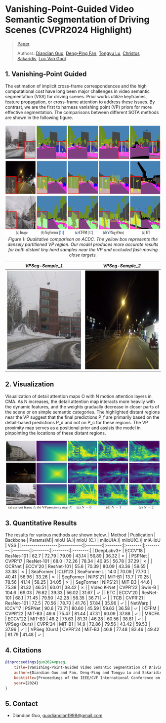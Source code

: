 # Vanishing-Point-Guided Video Semantic Segmentation of Driving Scenes (CVPR2024 Highlight)
> [Paper](https://arxiv.org/pdf/2401.15261.pdf)
> 
> Authors:
> [Diandian Guo](https://scholar.google.com/citations?user=yXycwhIAAAAJ&hl=en), 
> [Deng-Ping Fan](https://dengpingfan.github.io/),
> [Tongyu Lu](https://lucainiaoge.github.io/),
> [Christos Sakaridis](https://people.ee.ethz.ch/~csakarid/), 
> [Luc Van Gool](https://ee.ethz.ch/the-department/faculty/professors/person-detail.OTAyMzM=.TGlzdC80MTEsMTA1ODA0MjU5.html).
>
## 1. Vanishing-Point Guided
The estimation of implicit cross-frame correspondences and the high computational cost have long been major challenges in video semantic segmentation (VSS) for driving scenes. 
Prior works utilize keyframes, feature propagation, or cross-frame attention to address these issues.
By contrast, we are the first to harness vanishing point (VP) priors for more effective segmentation. The comparisons between different SOTA methods are shown in the following figure.
<p align="center">
    <img src="./figs/git_compare.png" width="960" height="360"/> <br />
    <em> 
    Figure 1: Qualitative comparison on ACDC. The yellow box represents the densely partitioned VP region. Our model produces more accurate results for both distant tiny hard samples near the VP and occluded fast-moving close targets.
    </em>
</p>

|            *VPSeg-Sample_1*        |             *VPSeg-Sample_2*        |
| :------------------------------: | :-------------------------------: |
| <img src="./gifs/1.gif" width="460" height="320" alt="gif"/> |  <img src="./gifs/2.gif" width="460" height="320" alt="gif"/> |


## 2. Visualization
Visualization of detail attention maps O with N motion attention layers in CMA. As N increases, the detail attention map interacts more heavily with the dynamic features, and the weights gradually decrease in closer parts of the scene or on simple semantic categories. The highlighted distant regions near the VP suggest that the final predictions P_f are primarily based on the detail-based predictions P_d and not on P_c for these regions. The VP proximity map serves as a positional prior and assists the model in pinpointing the locations of these distant regions.
<p align="center">
    <img src="./figs/git_vis2.png" /> <br />
</p>

## 3. Quantitative Results
The results for various methods are shown below.
| Method           | Publication | Backbone | Params(M)| mIoU (A.)| mIoU (C.) | miIoU(A.)| miIoU(C.)| mIA-IoU  |    VSS   |
|------------------|:-----------:|:--------:|:--------:|:--------:|:---------:|:--------:|:--------:|:--------:|:--------:|
| DeepLabv3+       |   ECCV'18   | ResNet-101  |  62.7   |  72.79  |  79.09  |  43.14  |   56.89  |  36.32  |  &cross; |
| PSPNet           |   CVPR'17   | ResNet-101  |  68.0   |  72.26  |  78.34  |  40.95  |   56.78  |  37.29  |  &cross; |
| OCRNet           |   ECCV'20   | ResNet-101  |  55.6   |  70.39  |  80.09  |  43.36  |   59.55  |  33.38  |  &cross; |
| SeaFormer        |   ICLR'23   | SeaFormer-L |  14.0   |  70.09  |  77.70  |  40.41  |   56.96  |  33.26  |  &cross; |
| SegFormer        |   NIPS'21   |   MiT-B1    |  13.7   |  70.25  |  78.56  |  41.14  |   58.25  |  34.05  |  &cross; |
| SegFormer        |   NIPS'21   |   MiT-B3    |  44.6   |  75.38  |  81.32  |  46.51  |   60.01  |  38.42  |  &cross; |
| Video K-Net      |   CVPR'22   |   Swin-B    |  104.6  |  69.03  |  76.62  |  39.33  |   56.02  |  31.67  |  &check; |
| ETC              |   ECCV'20   | ResNet-101  |  68,1   |  71.45  |  79.50  |  42.28  |   58.35  |  36.71  |  &check; |
| TCB              |   CVPR'21   | ResNet-101  |  72.5   |  70.56  |  78.70  |  41.76  |   57.84  |  35.96  |  &check; |
| NetWarp          |   ICCV'17   |   PSPNet    |  90.6   |  73.71  |  80.60  |  45.59  |   59.63  |  36.58  |  &check; |
| CFFM             |   CVPR'22   |   MiT-B3    |  49.6   |  75.47  |  81.44  |  47.31  |   60.09  |  37.88  |  &check; |
| MRCFA            |   ECCV'22   |   MiT-B3    |  48.2   |  75.63  |  81.31  |  46.28  |   60.56  |  38.81  |  &check; |
| VPSeg (Ours)     |   CVPR'24   |   MiT-B1    |  14.9   |  72.86  |  79.56  |  43.42  |   59.53  |  37.96  |  &check; |
| VPSeg (Ours)     |   CVPR'24   |   MiT-B3    |  46.8   |  77.48  |  82.46  |  49.42  |   61.79  |  41.48  |  &check; |

## 4. Citations
```bibtex
@inproceedings{guo2024vpseg,
    title={Vanishing-Point-Guided Video Semantic Segmentation of Driving Scenes},
    author={Diandian Guo and Fan, Deng-Ping and Tongyu Lu and Sakaridis, Christos and Van Gool, Luc},
    booktitle={Proceedings of the IEEE/CVF International Conference on Computer Vision and Patern Recognition (CVPR)},
    year={2024}
}
```
## 5. Contact
- Diandian Guo, guodiandian1998@gmail.com
